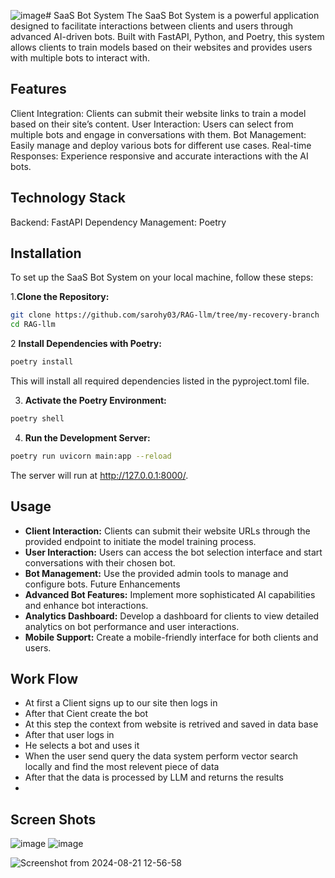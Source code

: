 ![image](https://github.com/user-attachments/assets/6756eb5f-402f-458c-a291-83e31c66ef58)# SaaS Bot System
The SaaS Bot System is a powerful application designed to facilitate interactions between clients and users through advanced AI-driven bots. Built with FastAPI, Python, and Poetry, this system allows clients to train models based on their websites and provides users with multiple bots to interact with.

## Features
Client Integration: Clients can submit their website links to train a model based on their site’s content.
User Interaction: Users can select from multiple bots and engage in conversations with them.
Bot Management: Easily manage and deploy various bots for different use cases.
Real-time Responses: Experience responsive and accurate interactions with the AI bots.

## Technology Stack
Backend: FastAPI
Dependency Management: Poetry

## Installation
To set up the SaaS Bot System on your local machine, follow these steps:

1.**Clone the Repository:**
```bash
git clone https://github.com/sarohy03/RAG-llm/tree/my-recovery-branch 
cd RAG-llm
```
2 **Install Dependencies with Poetry:**
```bash 
poetry install
```
This will install all required dependencies listed in the pyproject.toml file.

3. **Activate the Poetry Environment:**
```bash
poetry shell
```
4. **Run the Development Server:**

```bash
poetry run uvicorn main:app --reload
```
The server will run at http://127.0.0.1:8000/.

## Usage

- **Client Interaction:** Clients can submit their website URLs through the provided endpoint to initiate the model training process.
- **User Interaction:** Users can access the bot selection interface and start conversations with their chosen bot.
- **Bot Management:** Use the provided admin tools to manage and configure bots.
Future Enhancements
- **Advanced Bot Features:** Implement more sophisticated AI capabilities and enhance bot interactions.
- **Analytics Dashboard:** Develop a dashboard for clients to view detailed analytics on bot performance and user interactions.
- **Mobile Support:** Create a mobile-friendly interface for both clients and users.

## Work Flow 
- At first a Client signs up to our site then logs in 
- After that Cient create the bot 
- At this step the context from website is retrived and saved in data base 
- After that user logs in 
- He selects a bot and uses it 
- When the user send query the data system perform vector search locally and find the most relevent piece of data 
- After that the data is processed by LLM and returns the results
- 

## Screen Shots
  ![image](https://github.com/user-attachments/assets/255dd53a-ccbc-4c51-a07f-b1cb0cab55e2)
  ![image](https://github.com/user-attachments/assets/4d3d33e1-3180-45f9-8ed7-a8d3250dd74f)

  ![Screenshot from 2024-08-21 12-56-58](https://github.com/user-attachments/assets/cdc6a7b1-3989-441e-88f5-3c3e81a02695)

